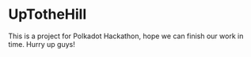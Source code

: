 # UpTotheHill
This is a project for Polkadot Hackathon, hope we can finish our work in time. Hurry up guys!
